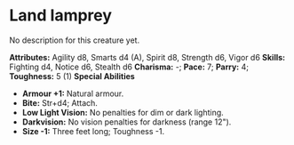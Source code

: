 # Land lamprey

No description for this creature yet.

**Attributes:** Agility d8, Smarts d4 (A), Spirit d8, Strength d6, Vigor
d6
**Skills:** Fighting d4, Notice d6, Stealth d6
**Charisma:** -; **Pace:** 7; **Parry:** 4; **Toughness:** 5 (1)
**Special Abilities**

- **Armour +1:** Natural armour.
- **Bite:** Str+d4; Attach.
- **Low Light Vision:** No penalties for dim or dark lighting.
- **Darkvision:** No vision penalties for darkness (range 12").
- **Size -1:** Three feet long; Toughness -1.

